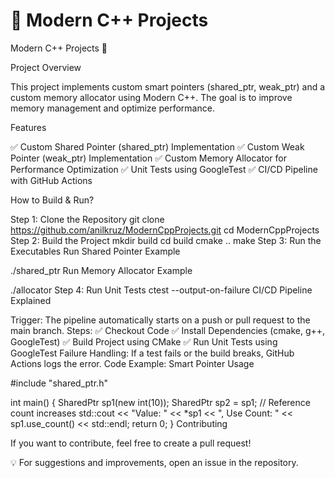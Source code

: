 # 🚀 Modern C++ Projects

Modern C++ Projects 🚀

Project Overview

This project implements custom smart pointers (shared_ptr, weak_ptr) and a custom memory allocator using Modern C++. The goal is to improve memory management and optimize performance.

Features

✅ Custom Shared Pointer (shared_ptr) Implementation
✅ Custom Weak Pointer (weak_ptr) Implementation
✅ Custom Memory Allocator for Performance Optimization
✅ Unit Tests using GoogleTest
✅ CI/CD Pipeline with GitHub Actions

How to Build & Run?

Step 1: Clone the Repository
git clone https://github.com/anilkruz/ModernCppProjects.git
cd ModernCppProjects
Step 2: Build the Project
mkdir build
cd build
cmake ..
make
Step 3: Run the Executables
Run Shared Pointer Example

./shared_ptr
Run Memory Allocator Example

./allocator
Step 4: Run Unit Tests
ctest --output-on-failure
CI/CD Pipeline Explained

Trigger: The pipeline automatically starts on a push or pull request to the main branch.
Steps:
✅ Checkout Code
✅ Install Dependencies (cmake, g++, GoogleTest)
✅ Build Project using CMake
✅ Run Unit Tests using GoogleTest
Failure Handling: If a test fails or the build breaks, GitHub Actions logs the error.
Code Example: Smart Pointer Usage

#include "shared_ptr.h"

int main() {
    SharedPtr<int> sp1(new int(10));
    SharedPtr<int> sp2 = sp1; // Reference count increases
    std::cout << "Value: " << *sp1 << ", Use Count: " << sp1.use_count() << std::endl;
    return 0;
}
Contributing

If you want to contribute, feel free to create a pull request!

💡 For suggestions and improvements, open an issue in the repository.



